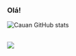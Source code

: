 ### Olá!



![Cauan GitHub stats](https://github-readme-stats.vercel.app/api?username=cauancauan&show_icons=true&theme=onedark)

<div style="display: inline_block"><br/>
    <img align="center" alt"C#" src="https://img.shields.io/badge/C%23-239120?style=for-the-badge&logo=c-sharp&logoColor=white" />
</div>

